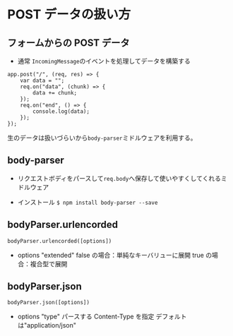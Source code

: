 # POST データの扱い方

## フォームからの POST データ

- 通常
  `IncomingMessage`のイベントを処理してデータを構築する

```
app.post("/", (req, res) => {
    var data = "";
    req.on("data", (chunk) => {
        data += chunk;
    });
    req.on("end", () => {
        console.log(data);
    });
});
```

生のデータは扱いづらいから`body-parser`ミドルウェアを利用する。

## body-parser

- リクエストボディをパースして`req.body`へ保存して使いやすくしてくれるミドルウェア

- インストール
  `$ npm install body-parser --save`

## bodyParser.urlencorded

`bodyParser.urlencorded([options])`

- options
  "extended"
  false の場合：単純なキーバリューに展開
  true の場合：複合型で展開

## bodyParser.json

`bodyParser.json([options])`

- options
  "type"
  パースする Content-Type を指定
  デフォルトは"application/json"
